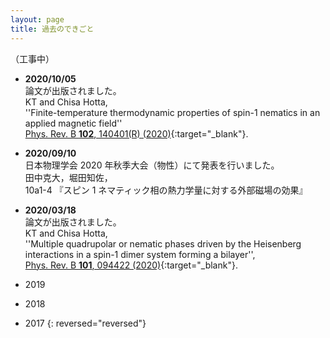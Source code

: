 ```yaml
---
layout: page
title: 過去のできごと
---
```

（工事中）

<!--
- **2020/11/04**  
  SJTU Joint TDLI/ICMP/WQC Quantum Seminar (Host: Prof. Kamiya) にてオンラインセミナーを行わせていただきました。  
-->   

<!--
- **2020/10/28**  
  OIST Theory of Quantum Matter Unit (Host: Prof. Shannon) にてオンラインセミナーを行わせていただきました。  
--->

- **2020/10/05**   
  論文が出版されました。    
  KT and Chisa Hotta,   
  ''Finite-temperature thermodynamic properties of spin-1 nematics in an applied magnetic field''    
  [Phys. Rev. B **102**, 140401(R) (2020)](https://journals.aps.org/prb/abstract/10.1103/PhysRevB.102.140401){:target="_blank"}.   
  
- **2020/09/10**  
  日本物理学会 2020 年秋季大会（物性）にて発表を行いました。  
  田中克大，堀田知佐，  
  10a1-4 『スピン 1 ネマティック相の熱力学量に対する外部磁場の効果』  

<!--
- **2020/04/23**   
  プレプリントを公開しました。   
  KT and Chisa Hotta,   
  ''Finite temperature thermodynamic properties of the spin-1 nematics in an applied magnetic field''    
  [arXiv:2004.10409](http://arxiv.org/abs/2004.10409){:target="_blank"}.   
  （2020/10/05 出版されました：[Phys. Rev. B **102**, 140401(R) (2020)](https://journals.aps.org/prb/abstract/10.1103/PhysRevB.102.140401){:target="_blank"}）
-->

- **2020/03/18**  
  論文が出版されました。  
  KT and Chisa Hotta,   
  ''Multiple quadrupolar or nematic phases driven by the Heisenberg interactions in a spin-1 dimer system forming a bilayer'',  
  [Phys. Rev. B **101**, 094422 (2020)](https://link.aps.org/doi/10.1103/PhysRevB.101.094422){:target="_blank"}.  
  

- 2019
- 2018
- 2017
{: reversed="reversed"}